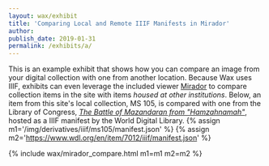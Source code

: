 ```yaml
---
layout: wax/exhibit
title: 'Comparing Local and Remote IIIF Manifests in Mirador'
author:
publish_date: 2019-01-31
permalink: /exhibits/a/
---
```


This is an example exhibit that shows how you can compare an image from your digital collection with one from another location. Because Wax uses IIIF, exhibits can even leverage the included viewer [Mirador](http://projectmirador.org) to compare collection items in the site with items _housed at other institutions_.
Below, an item from this site's local collection, MS 105, is compared with one from the Library of Congress, _[The Battle of Mazandaran from "Hamzahnamah"](https://www.wdl.org/en/item/7012/#q=shahnamah&qla=en)_, hosted as a IIIF manifest by the World Digital Library.
{% assign m1='/img/derivatives/iiif/ms105/manifest.json' %}
{% assign m2='https://www.wdl.org/en/item/7012/iiif/manifest.json' %}

{% include wax/mirador_compare.html m1=m1 m2=m2 %}

